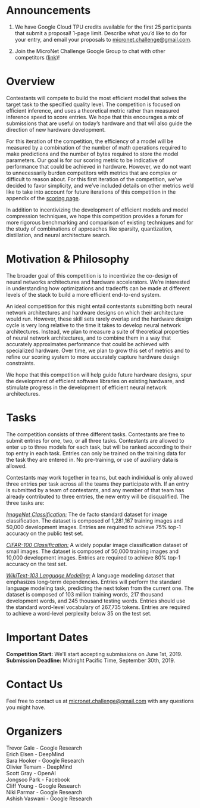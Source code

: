 # Announcements
1. We have Google Cloud TPU credits available for the first 25 participants that submit a proposal! 1-page limit. Describe what you’d like to do for your entry, and email your proposals to <micronet.challenge@gmail.com>.

2. Join the MicroNet Challenge Google Group to chat with other competitors ([link](https://bit.ly/2ZdSYun))!

# Overview
Contestants will compete to build the most efficient model that solves the target task to the specified quality level. The competition is focused on efficient inference, and uses a theoretical metric rather than measured inference speed to score entries. We hope that this encourages a mix of submissions that are useful on today’s hardware and that will also guide the direction of new hardware development.

For this iteration of the competition, the efficiency of a model will be measured by a combination of the number of math operations required to make predictions and the number of bytes required to store the model parameters. Our goal is for our scoring metric to be indicative of performance that could be achieved in hardware. However, we do not want to unnecessarily burden competitors with metrics that are complex or difficult to reason about. For this first iteration of the competition, we’ve decided to favor simplicity, and we’ve included details on other metrics we’d like to take into account for future iterations of this competition in the appendix of the [scoring page](./scoring_and_submission).

In addition to incentivizing the development of efficient models and model compression techniques, we hope this competition provides a forum for more rigorous benchmarking and comparison of existing techniques and for the study of combinations of approaches like sparsity, quantization, distillation, and neural architecture search.

# Motivation & Philosophy
The broader goal of this competition is to incentivize the co-design of neural networks architectures and hardware accelerators. We’re interested in understanding how optimizations and tradeoffs can be made at different levels of the stack to build a more efficient end-to-end system.

An ideal competition for this might entail contestants submitting both neural network architectures and hardware designs on which their architecture would run. However, these skill sets rarely overlap and the hardware design cycle is very long relative to the time it takes to develop neural network architectures. Instead, we plan to measure a suite of theoretical properties of neural network architectures, and to combine them in a way that accurately approximates performance that could be achieved with specialized hardware. Over time, we plan to grow this set of metrics and to refine our scoring system to more accurately capture hardware design constraints.

We hope that this competition will help guide future hardware designs, spur the development of efficient software libraries on existing hardware, and stimulate progress in the development of efficient neural network architectures.

# Tasks
The competition consists of three different tasks. Contestants are free to submit entries for one, two, or all three tasks. Contestants are allowed to enter up to three models for each task, but will be ranked according to their top entry in each task. Entries can only be trained on the training data for the task they are entered in. No pre-training, or use of auxiliary data is allowed.

Contestants may work together in teams, but each individual is only allowed three entries per task across all the teams they participate with. If an entry is submitted by a team of contestants, and any member of that team has already contributed to three entries, the new entry will be disqualified. The three tasks are:

[_ImageNet Classification:_](http://image-net.org/index) The de facto standard dataset for image classification. The dataset is composed of 1,281,167 training images and 50,000 development images. Entries are required to achieve 75% top-1 accuracy on the public test set.

[_CIFAR-100 Classification:_](https://www.cs.toronto.edu/~kriz/cifar.html) A widely popular image classification dataset of small images. The dataset is composed of 50,000 training images and 10,000 development images. Entries are required to achieve 80% top-1 accuracy on the test set.

[_WikiText-103 Language Modeling:_](https://blog.einstein.ai/the-wikitext-long-term-dependency-language-modeling-dataset/) A language modeling dataset that emphasizes long-term dependencies. Entries will perform the standard language modeling task, predicting the next token from the current one. The dataset is composed of 103 million training words, 217 thousand development words, and 245 thousand testing words. Entries should use the standard word-level vocabulary of 267,735 tokens. Entries are required to achieve a word-level perplexity below 35 on the test set.

# Important Dates
__Competition Start:__ We'll start accepting submissions on June 1st, 2019.  
__Submission Deadline:__ Midnight Pacific Time, September 30th, 2019.

# Contact Us
Feel free to contact us at <micronet.challenge@gmail.com> with any questions you might have.

# Organizers
Trevor Gale - Google Research  
Erich Elsen - DeepMind  
Sara Hooker - Google Research  
Olivier Temam - DeepMind  
Scott Gray - OpenAI  
Jongsoo Park - Facebook  
Cliff Young - Google Research  
Niki Parmar - Google Research  
Ashish Vaswani - Google Research  
